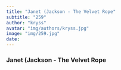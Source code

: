 ```yaml
---
title: "Janet (Jackson - The Velvet Rope"
subtitle: "259"
author: "kryss"
avatar: "img/authors/kryss.jpg"
image: "img/259.jpg"
date:
---
```


### Janet (Jackson - The Velvet Rope
